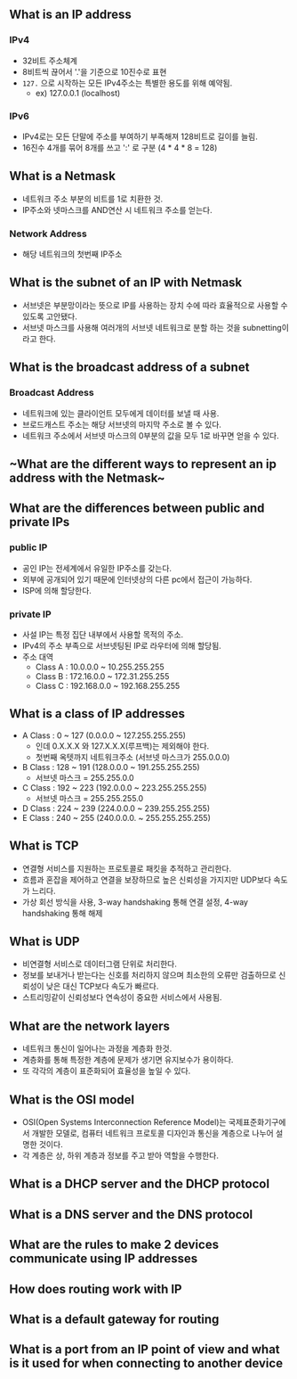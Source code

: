 ## What is an IP address
### IPv4
- 32비트 주소체계
- 8비트씩 끊어서 '.'을 기준으로 10진수로 표현
- `127.` 으로 시작하는 모든 IPv4주소는 특별한 용도를 위해 예약됨.
  - ex) 127.0.0.1 (localhost)
### IPv6
- IPv4로는 모든 단말에 주소를 부여하기 부족해져 128비트로 길이를 늘림.
- 16진수 4개를 묶어 8개를 쓰고 ':' 로 구분 (4 * 4 * 8 = 128)


## What is a Netmask
- 네트워크 주소 부분의 비트를 1로 치환한 것.
- IP주소와 넷마스크를 AND연산 시 네트워크 주소를 얻는다.
### Network Address
- 해당 네트워크의 첫번째 IP주소


## What is the subnet of an IP with Netmask
- 서브넷은 부분망이라는 뜻으로 IP를 사용하는 장치 수에 따라 효율적으로 사용할 수 있도록 고안됐다.
- 서브넷 마스크를 사용해 여러개의 서브넷 네트워크로 분할 하는 것을 subnetting이라고 한다.


## What is the broadcast address of a subnet
### Broadcast Address
- 네트워크에 있는 클라이언트 모두에게 데이터를 보낼 때 사용.
- 브로드캐스트 주소는 해당 서브넷의 마지막 주소로 볼 수 있다.
- 네트워크 주소에서 서브넷 마스크의 0부분의 값을 모두 1로 바꾸면 얻을 수 있다.

## ~What are the different ways to represent an ip address with the Netmask~

## What are the differences between public and private IPs
### public IP
- 공인 IP는 전세계에서 유일한 IP주소를 갖는다.
- 외부에 공개되어 있기 때문에 인터넷상의 다른 pc에서 접근이 가능하다.
- ISP에 의해 할당한다.

### private IP
- 사설 IP는 특정 집단 내부에서 사용할 목적의 주소.
- IPv4의 주소 부족으로 서브넷팅된 IP로 라우터에 의해 할당됨.
- 주소 대역
  - Class A : 10.0.0.0 ~ 10.255.255.255
  - Class B : 172.16.0.0 ~ 172.31.255.255
  - Class C : 192.168.0.0 ~ 192.168.255.255


## What is a class of IP addresses
- A Class : 0 ~ 127 (0.0.0.0 ~ 127.255.255.255)
  - 인데 0.X.X.X 와 127.X.X.X(루프백)는 제외해야 한다.
  - 첫번째 옥텟까지 네트워크주소 (서브넷 마스크가 255.0.0.0)
- B Class : 128 ~ 191 (128.0.0.0 ~ 191.255.255.255)
  - 서브넷 마스크 = 255.255.0.0
- C Class : 192 ~ 223 (192.0.0.0 ~ 223.255.255.255)
  - 서브넷 마스크 = 255.255.255.0
- D Class : 224 ~ 239 (224.0.0.0 ~ 239.255.255.255)
- E Class : 240 ~ 255 (240.0.0.0. ~ 255.255.255.255)


## What is TCP
- 연결형 서비스를 지원하는 프로토콜로 패킷을 추적하고 관리한다.
- 흐름과 혼잡을 제어하고 연결을 보장하므로 높은 신뢰성을 가지지만 UDP보다 속도가 느리다.
- 가상 회선 방식을 사용, 3-way handshaking 통해 연결 설정, 4-way handshaking 통해 해제


## What is UDP
- 비연결형 서비스로 데이터그램 단위로 처리한다.
- 정보를 보내거나 받는다는 신호를 처리하지 않으며 최소한의 오류만 검출하므로 신뢰성이 낮은 대신 TCP보다 속도가 빠르다.
- 스트리밍같이 신뢰성보다 연속성이 중요한 서비스에서 사용됨.


## What are the network layers
- 네트워크 통신이 일어나는 과정을 계층화 한것.
- 계층화를 통해 특정한 계층에 문제가 생기면 유지보수가 용이하다.
- 또 각각의 계층이 표준화되어 효율성을 높일 수 있다.


## What is the OSI model
- OSI(Open Systems Interconnection Reference Model)는 국제표준화기구에서 개발한 모델로, 컴퓨터 네트워크 프로토콜 디자인과 통신을 계층으로 나누어 설명한 것이다.
- 각 계층은 상, 하위 계층과 정보를 주고 받아 역할을 수행한다.


## What is a DHCP server and the DHCP protocol
## What is a DNS server and the DNS protocol
## What are the rules to make 2 devices communicate using IP addresses
## How does routing work with IP
## What is a default gateway for routing
## What is a port from an IP point of view and what is it used for when connecting to another device
